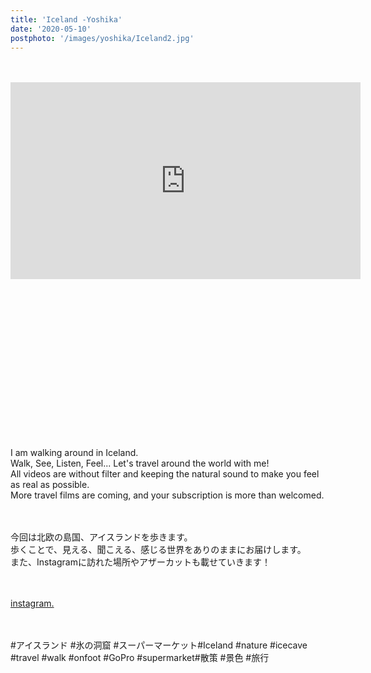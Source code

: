 ```yaml
---
title: 'Iceland -Yoshika'
date: '2020-05-10'
postphoto: '/images/yoshika/Iceland2.jpg'
---
```

<br>
<br>

<div className={utilStyles.video}>
<iframe width="560" height="315" src="https://www.youtube-nocookie.com/embed/r0-FM6WOnvs" frameborder="0" allow="accelerometer; autoplay; clipboard-write; encrypted-media; gyroscope; picture-in-picture" allowfullscreen></iframe>
</div>

<br>
<br>
<br>
<br>
<br>
<br>
<br>
<br>
<br>
<br>
<br>
<br>
<br>
<br>
<br>


I am walking around in Iceland. <br>
Walk, See, Listen, Feel... Let's travel around the world with me! <br>
All videos are without filter and keeping the natural sound to make you feel as real as possible. <br>
More travel films are coming, and your subscription is more than welcomed. <br>
<br>
<br>

今回は北欧の島国、アイスランドを歩きます。<br>
歩くことで、見える、聞こえる、感じる世界をありのままにお届けします。<br>
また、Instagramに訪れた場所やアザーカットも載せていきます！ <br>
<br>
<br>

[instagram.](https://www.instagram.com/yoshika_photo) <br>


<br>
<br>
#アイスランド​ #氷の洞窟​ #スーパーマーケット​
#Iceland​ #nature​ #icecave​ #travel​ #walk​ #onfoot​ #GoPro​ #supermarket​ 
#散策​ #景色​ #旅行




<br>
<br>
<!-- 
#h1
##h2
###h3
####h4
#####h5
######h6
- brabra is list
**bold text**
_Italic_ or *Italic*

-->

<center>
© 2021 YOSY POKARI
</center>
<br>